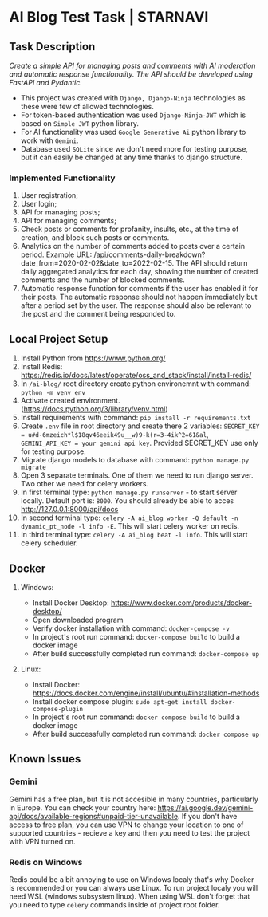 # AI Blog Test Task | STARNAVI
## Task Description
_Create a simple API for managing posts and comments with AI moderation and automatic response functionality. The API should be developed using FastAPI and Pydantic._

- This project was created with `Django, Django-Ninja` technologies as these were few of allowed technologies. 
- For token-based authentication was used `Django-Ninja-JWT` which is based on `Simple JWT` python library.
- For AI functionality was used `Google Generative Ai` python library to work with `Gemini`.
- Database used `SQLite` since we don't need more for testing purpose, but it can easily be changed at any time thanks to django structure.

### Implemented Functionality
1. User registration;
2. User login;
3. API for managing posts;
4. API for managing comments;
5. Check posts or comments for profanity, insults, etc., at the time of creation, and block such posts or comments.
6. Analytics on the number of comments added to posts over a certain period. Example URL: /api/comments-daily-breakdown?date_from=2020-02-02&date_to=2022-02-15. The API should return daily aggregated analytics for each day, showing the number of created comments and the number of blocked comments.
7. Automatic response function for comments if the user has enabled it for their posts. The automatic response should not happen immediately but after a period set by the user. The response should also be relevant to the post and the comment being responded to.

## Local Project Setup
1. Install Python from https://www.python.org/
2. Install Redis: https://redis.io/docs/latest/operate/oss_and_stack/install/install-redis/
3. In `/ai-blog/` root directory create python environemnt with command: `python -m venv env`
4. Activate created environment. (https://docs.python.org/3/library/venv.html)
5. Install requirements with command: `pip install -r requirements.txt`
6. Create `.env` file in root directory and create there 2 variables: `SECRET_KEY = u#d-6mzeich*l$18qv46eeik49u__w)9-k(r=3-4ik^2=61&al`, `GEMINI_API_KEY = your gemini api key`. Provided SECRET_KEY use only for testing purpose.
8. Migrate django models to database with command: `python manage.py migrate`
9. Open 3 separate terminals. One of them we need to run django server. Two other we need for celery workers.
10. In first terminal type: `python manage.py runserver` - to start server locally. Default port is: `8000`. You should already be able to acces http://127.0.0.1:8000/api/docs
11. In second terminal type: `celery -A ai_blog worker -Q default -n dynamic_pt_node -l info -E`. This will start celery worker on redis.
12. In third terminal type: `celery -A ai_blog beat -l info`. This will start celery scheduler.

## Docker
1. Windows:
    - Install Docker Desktop: https://www.docker.com/products/docker-desktop/
    - Open downloaded program
    - Verify docker installation with command: `docker-compose -v`
    - In project's root run command: `docker-compose build` to build a docker image
    - After build successfully completed run command: `docker-compose up`

2. Linux:
    - Install Docker: https://docs.docker.com/engine/install/ubuntu/#installation-methods
    - Install docker compose plugin: `sudo apt-get install docker-compose-plugin`
    - In project's root run command: `docker compose build` to build a docker image
    - After build successfully completed run command: `docker compose up`

## Known Issues
### Gemini
Gemini has a free plan, but it is not accesible in many countries, particularly in Europe. You can check your country here: https://ai.google.dev/gemini-api/docs/available-regions#unpaid-tier-unavailable.
If you don't have access to free plan, you can use VPN to change your location to one of supported countries - recieve a key and then you need to test the project with VPN turned on.

### Redis on Windows
Redis could be a bit annoying to use on Windows localy that's why Docker is recommended or you can always use Linux. To run project localy you will need WSL (windows subsystem linux). When using WSL don't forget that you need to type `celery` commands inside of project root folder.
